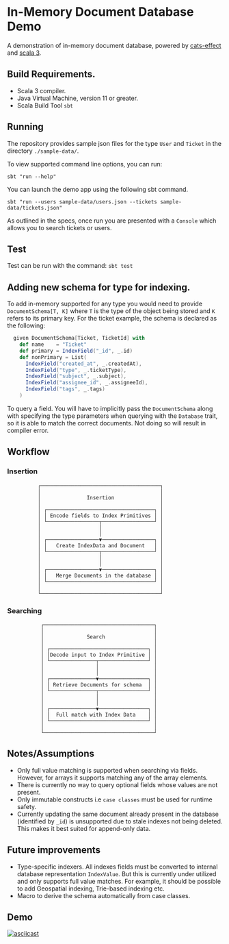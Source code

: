 
# In-Memory Document Database Demo

A demonstration of in-memory document database, powered by [cats-effect](https://typelevel.org/cats-effect/) and [scala 3](https://docs.scala-lang.org/scala3/).

## Build Requirements.

* Scala 3 compiler.
* Java Virtual Machine, version 11 or greater.
* Scala Build Tool `sbt`

## Running

The repository provides sample json files for the type `User` and `Ticket` in the directory `./sample-data/`. 

To view supported command line options, you can run:
```shell
sbt "run --help"
```

You can launch the demo app using the following sbt command.

```shell
sbt "run --users sample-data/users.json --tickets sample-data/tickets.json"
```

As outlined in the specs, once run you are presented with a `Console` which allows you to search tickets or users.

## Test

Test can be run with the command: `sbt test`

## Adding new schema for type for indexing.

To add in-memory supported for any type you would need to provide `DocumentSchema[T, K]` where `T` is the type of the object being stored and `K` refers to its primary key. For the ticket example, the schema is declared as the following:

```scala
  given DocumentSchema[Ticket, TicketId] with
    def name    = "Ticket"
    def primary = IndexField("_id", _.id)
    def nonPrimary = List(
      IndexField("created_at", _.createdAt),
      IndexField("type", _.ticketType),
      IndexField("subject", _.subject),
      IndexField("assignee_id", _.assigneeId),
      IndexField("tags", _.tags)
    )
```

To query a field. You will have to implicitly pass the `DocumentSchema` along with specifying the type parameters when querying with the `Database` trait, so it is able to match the correct documents. Not doing so will result in compiler error.

## Workflow

### Insertion

              ┌───────────────────────────────────────┐
              │                                       │
              │               Insertion               │
              │                                       │
              │ ┌───────────────────────────────────┐ │
              │ │ Encode fields to Index Primitives │ │
              │ └─────────────────┬─────────────────┘ │
              │                   │                   │
              │                   │                   │
              │ ┌─────────────────▼─────────────────┐ │
              │ │   Create IndexData and Document   │ │
              │ └─────────────────┬─────────────────┘ │
              │                   │                   │
              │                   │                   │
              │ ┌─────────────────▼─────────────────┐ │
              │ │   Merge Documents in the database │ │
              │ └───────────────────────────────────┘ │
              │                                       │
              └───────────────────────────────────────┘

### Searching


               ┌────────────────────────────────────┐
               │                                    │
               │              Search                │
               │                                    │
               │ ┌────────────────────────────────┐ │
               │ │Decode input to Index Primitive │ │
               │ └───────────────┬────────────────┘ │
               │                 │                  │
               │                 │                  │
               │ ┌───────────────▼────────────────┐ │
               │ │ Retrieve Documents for schema  │ │
               │ └───────────────┬────────────────┘ │
               │                 │                  │
               │                 │                  │
               │ ┌───────────────▼────────────────┐ │
               │ │  Full match with Index Data    │ │
               │ └────────────────────────────────┘ │
               │                                    │
               └────────────────────────────────────┘
 


## Notes/Assumptions

* Only full value matching is supported when searching via fields. However, for arrays it supports matching any of the array elements.
* There is currently no way to query optional fields whose values are not present.
* Only immutable constructs i.e `case classes` must be used for runtime safety.
* Currently updating the same document already present in the database (identified by `_id`) is unsupported due to stale indexes not being deleted. This makes it best suited for append-only data. 

## Future improvements

* Type-specific indexers. All indexes fields must be converted to internal database representation `IndexValue`. But this is currently under utilized and only supports full value matches. 
For example, it should be possible to add Geospatial indexing, Trie-based indexing etc.
* Macro to derive the schema automatically from case classes.

## Demo 

[![asciicast](https://asciinema.org/a/m27QSxw5GC1EYCRep4c59Fn56.svg)](https://asciinema.org/a/m27QSxw5GC1EYCRep4c59Fn56)
